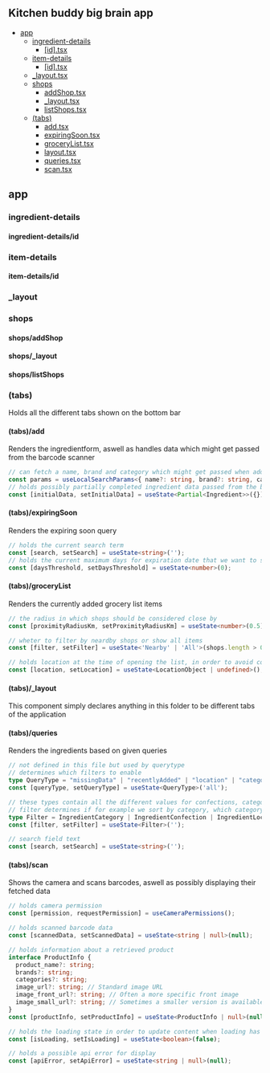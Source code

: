 ## Kitchen buddy big brain app

- [app](#app)
    - [ingredient-details](#ingredient-details)
        - [[id].tsx](#ingredient-detailsid)
    - [item-details](#item-details)
        - [[id].tsx](#item-detailsid)
    - [_layout.tsx](#_layout)
    - [shops](#shops)
        - [addShop.tsx](#shopsaddshop)
        - [_layout.tsx](#shops_layout)
        - [listShops.tsx](#shopslistshops)
    - [(tabs)](#tabs)
        - [add.tsx](#tabsadd)
        - [expiringSoon.tsx](#tabsexpiringsoon)
        - [groceryList.tsx](#tabsgrocerylist)
        - [layout.tsx](#tabs_layout)
        - [queries.tsx](#tabsqueries)
        - [scan.tsx](#tabsqueries)

## app

### ingredient-details

#### ingredient-details/id

### item-details

#### item-details/id

### _layout

### shops

#### shops/addShop

#### shops/_layout

#### shops/listShops

### (tabs)

Holds all the different tabs shown on the bottom bar

#### (tabs)/add

Renders the ingredientform, aswell as handles data which might get passed from the barcode scanner

```ts
// can fetch a name, brand and category which might get passed when adding from the barcode scanner
const params = useLocalSearchParams<{ name?: string, brand?: string, category?: string }>();
// holds possibly partially completed ingredient data passed from the barcode scanner via params
const [initialData, setInitialData] = useState<Partial<Ingredient>>({}); 
```

#### (tabs)/expiringSoon

Renders the expiring soon query

```ts
// holds the current search term
const [search, setSearch] = useState<string>('');
// holds the current maximum days for expiration date that we want to show
const [daysThreshold, setDaysThreshold] = useState<number>(0);
```

#### (tabs)/groceryList

Renders the currently added grocery list items

```ts
// the radius in which shops should be considered close by
const [proximityRadiusKm, setProximityRadiusKm] = useState<number>(0.5);

// wheter to filter by neardby shops or show all items
const [filter, setFilter] = useState<'Nearby' | 'All'>(shops.length > 0 ? 'Nearby' : 'All');

// holds location at the time of opening the list, in order to avoid constantly refetching location
const [location, setLocation] = useState<LocationObject | undefined>();
```

#### (tabs)/_layout

This component simply declares anything in this folder to be different tabs of the application

#### (tabs)/queries

Renders the ingredients based on given queries

```ts
// not defined in this file but used by querytype
// determines which filters to enable
type QueryType = "missingData" | "recentlyAdded" | "location" | "category" | "confectionType" | "ripenessCheck" | "all"
const [queryType, setQueryType] = useState<QueryType>('all');

// these types contain all the different values for confections, categories, locations etc
// filter determines if for example we sort by category, which category we actually want to show
type Filter = IngredientCategory | IngredientConfection | IngredientLocation | undefined;
const [filter, setFilter] = useState<Filter>('');

// search field text
const [search, setSearch] = useState<string>('');
```

#### (tabs)/scan

Shows the camera and scans barcodes, aswell as possibly displaying their fetched data

```ts
// holds camera permission
const [permission, requestPermission] = useCameraPermissions();

// holds scanned barcode data
const [scannedData, setScannedData] = useState<string | null>(null);

// holds information about a retrieved product
interface ProductInfo {
  product_name?: string;
  brands?: string;
  categories?: string;
  image_url?: string; // Standard image URL
  image_front_url?: string; // Often a more specific front image
  image_small_url?: string; // Sometimes a smaller version is available
}
const [productInfo, setProductInfo] = useState<ProductInfo | null>(null);

// holds the loading state in order to update content when loading has been completed. this is necessary to tell the frontend when data has appeared
const [isLoading, setIsLoading] = useState<boolean>(false);

// holds a possible api error for display
const [apiError, setApiError] = useState<string | null>(null);
```